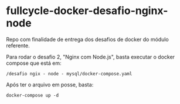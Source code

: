 # fullcycle-docker-desafio-nginx-node

Repo com finalidade de entrega dos desafios de docker do módulo referente.

Para rodar o desafio 2, "Nginx com Node.js", basta executar o docker compose que está em:

```/desafio ngix - node - mysql/docker-compose.yaml```

Após ter o arquivo em posse, basta:

```docker-compose up -d```

